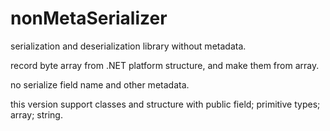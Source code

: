 # nonMetaSerializer
serialization and deserialization library without metadata.

record byte array from .NET platform structure, and make them from array.

no serialize field name and other metadata.

this version support classes and structure with public field; primitive types; array; string.
